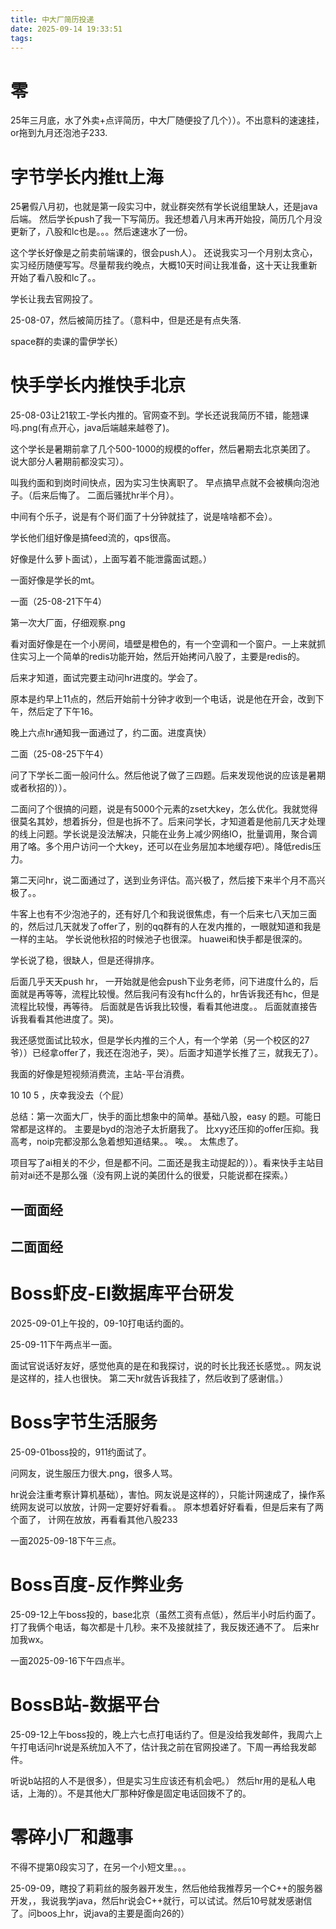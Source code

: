 ```yaml
---
title: 中大厂简历投递
date: 2025-09-14 19:33:51
tags:
---
```


# 零

25年三月底，水了外卖+点评简历，中大厂随便投了几个））。不出意料的速速挂，or拖到九月还泡池子233.



# 字节学长内推tt上海

25暑假八月初，也就是第一段实习中，就业群突然有学长说组里缺人，还是java后端。  然后学长push了我一下写简历。我还想着八月末再开始投，简历几个月没更新了，八股和lc也是。。。然后速速水了一份。

这个学长好像是之前卖前端课的，很会push人）。 还说我实习一个月别太贪心，实习经历随便写写。尽量帮我约晚点，大概10天时间让我准备，这十天让我重新开始了看八股和lc了。。

学长让我去官网投了。   

25-08-07，然后被简历挂了。（意料中，但是还是有点失落.

space群的卖课的雷伊学长）



# 快手学长内推快手北京

25-08-03让21软工-学长内推的。官网查不到。学长还说我简历不错，能翘课吗.png(有点开心，java后端越来越卷了)。

这个学长是暑期前拿了几个500-1000的规模的offer，然后暑期去北京美团了。   说大部分人暑期前都没实习）。

叫我约面和到岗时间快点，因为实习生快离职了。  早点搞早点就不会被横向泡池子。（后来后悔了。 二面后骚扰hr半个月）。  

中间有个乐子，说是有个哥们面了十分钟就挂了，说是啥啥都不会）。

学长他们组好像是搞feed流的，qps很高。

好像是什么萝卜面试），上面写着不能泄露面试题。）



一面好像是学长的mt。

一面（25-08-21下午4）

第一次大厂面，仔细观察.png

看对面好像是在一个小房间，墙壁是橙色的，有一个空调和一个窗户。一上来就抓住实习上一个简单的redis功能开始，然后开始拷问八股了，主要是redis的。

后来才知道，面试完要主动问hr进度的。学会了。

原本是约早上11点的，然后开始前十分钟才收到一个电话，说是他在开会，改到下午，然后定了下午16。



晚上六点hr通知我一面通过了，约二面。进度真快）



二面（25-08-25下午4）

问了下学长二面一般问什么。然后他说了做了三四题。后来发现他说的应该是暑期或者秋招的））。

二面问了个很搞的问题，说是有5000个元素的zset大key，怎么优化。我就觉得很莫名其妙，想着拆分，但是也拆不了。后来问学长，才知道着是他前几天才处理的线上问题。学长说是没法解决，只能在业务上减少网络IO，批量调用，聚合调用了咯。多个用户访问一个大key，还可以在业务层加本地缓存吧）。降低redis压力。

第二天问hr，说二面通过了，送到业务评估。高兴极了，然后接下来半个月不高兴极了。。 

牛客上也有不少泡池子的，还有好几个和我说很焦虑，有一个后来七八天加三面的，然后过几天就发了offer了，别的qq群有的人在发内推的，一眼就知道和我是一样的主站。  学长说他秋招的时候池子也很深。  huawei和快手都是很深的。

学长说了稳，很缺人，但是还得排序。

后面几乎天天push hr， 一开始就是他会push下业务老师，问下进度什么的，后面就是再等等，流程比较慢。然后我问有没有hc什么的，hr告诉我还有hc，但是流程比较慢，再等待。 后面就是告诉我比较慢，看看其他进度。。  后面就直接告诉我看看其他进度了。哭)。



我还感觉面试比较水，但是学长内推的三个人，有一个学弟（另一个校区的27爷））已经拿offer了，我还在泡池子，哭）。后面才知道学长推了三，就我无了）。

我面的好像是短视频消费流，主站-平台消费。

10 10  5 ，庆幸我没去（个屁）






总结：第一次面大厂，快手的面比想象中的简单。基础八股，easy 的题。可能日常都是这样的。  主要是byd的泡池子太折磨我了。  比xyy还压抑的offer压抑。我高考，noip完都没那么急着想知道结果。。  唉。。 太焦虑了。

项目写了ai相关的不少，但是都不问。二面还是我主动提起的））。看来快手主站目前对ai还不是那么强（没有网上说的美团什么的很爱，只能说都在探索。）



## 一面面经



## 二面面经



# Boss虾皮-EI数据库平台研发
2025-09-01上午投的，09-10打电话约面的。

25-09-11下午两点半一面。

面试官说话好友好，感觉他真的是在和我探讨，说的时长比我还长感觉。。网友说是这样的，挂人也很快。 第二天hr就告诉我挂了，然后收到了感谢信。）



# Boss字节生活服务
25-09-01boss投的，911约面试了。

问网友，说生服压力很大.png，很多人骂。

hr说会注重考察计算机基础），害怕。网友说是这样的），只能计网速成了，操作系统网友说可以放放，计网一定要好好看看。。  原本想着好好看看，但是后来有了两个面了，  计网在放放，再看看其他八股233

一面2025-09-18下午三点。


# Boss百度-反作弊业务

25-09-12上午boss投的，base北京（虽然工资有点低），然后半小时后约面了。
打了我俩个电话，每次都是十几秒。来不及接就挂了，我反拨还通不了。
后来hr加我wx。

一面2025-09-16下午四点半。




# BossB站-数据平台

25-09-12上午boss投的，晚上六七点打电话约了。但是没给我发邮件，我周六上午打电话问hr说是系统加入不了，估计我之前在官网投递了。下周一再给我发邮件。

听说b站招的人不是很多），但是实习生应该还有机会吧。）
然后hr用的是私人电话，上海的）。不是其他大厂那种好像是固定电话回拨不了的。


# 零碎小厂和趣事

不得不提第0段实习了，在另一个小短文里。。。

25-09-09，瞎投了莉莉丝的服务器开发生，然后他给我推荐另一个C++的服务器开发，，我说我学java，然后hr说会C++就行，可以试试。然后10号就发感谢信了。问boos上hr，说java的主要是面向26的）




